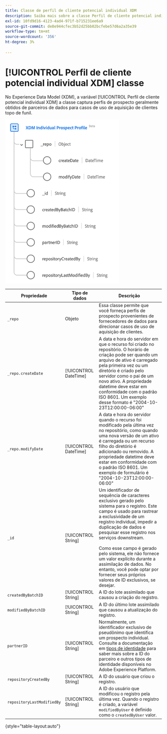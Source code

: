 ```yaml
---
title: Classe de perfil de cliente potencial individual XDM
description: Saiba mais sobre a classe Perfil de cliente potencial individual XDM no Experience Data Model (XDM).
exl-id: 10fd9d16-4123-4ad4-971f-b715231ee6a9
source-git-commit: de8e944cfec3b52d25bb02bcfebe57d6a2a35e39
workflow-type: tm+mt
source-wordcount: '356'
ht-degree: 3%

---
```


# [!UICONTROL Perfil de cliente potencial individual XDM] classe

No Experience Data Model (XDM), a variável [!UICONTROL Perfil de cliente potencial individual XDM] a classe captura perfis de prospecto geralmente obtidos de parceiros de dados para casos de uso de aquisição de clientes topo de funil.

![O diagrama do esquema da classe XDM Prospect.](../images/classes/individual-prospect-profile.png)

| Propriedade | Tipo de dados | Descrição |
| --- | --- | --- |
| `_repo` | Objeto | Essa classe permite que você forneça perfis de prospecto provenientes de fornecedores de dados para direcionar casos de uso de aquisição de clientes. |
| `_repo.createDate` | [!UICONTROL DateTime] | A data e hora do servidor em que o recurso foi criado no repositório. O horário de criação pode ser quando um arquivo de ativo é carregado pela primeira vez ou um diretório é criado pelo servidor como o pai de um novo ativo. A propriedade datetime deve estar em conformidade com o padrão ISO 8601. Um exemplo desse formato é &quot;2004-10-23T12:00:00-06:00&quot; |
| `_repo.modifyDate` | [!UICONTROL DateTime] | A data e hora do servidor quando o recurso foi modificado pela última vez no repositório, como quando uma nova versão de um ativo é carregada ou um recurso filho do diretório é adicionado ou removido. A propriedade datetime deve estar em conformidade com o padrão ISO 8601. Um exemplo de formulário é &quot;2004-10-23T12:00:00-06:00&quot; |
| `_id` | [!UICONTROL String] | Um identificador de sequência de caracteres exclusivo gerado pelo sistema para o registro. Este campo é usado para rastrear a exclusividade de um registro individual, impedir a duplicação de dados e pesquisar esse registro nos serviços downstream.<br><br>Como esse campo é gerado pelo sistema, ele não fornece um valor explícito durante a assimilação de dados. No entanto, você pode optar por fornecer seus próprios valores de ID exclusivos, se desejar. |
| `createdByBatchID` | [!UICONTROL String] | A ID do lote assimilado que causou a criação do registro. |
| `modifiedByBatchID` | [!UICONTROL String] | A ID do último lote assimilado que causou a atualização do registro. |
| `partnerID` | [!UICONTROL String] | Normalmente, um identificador exclusivo de pseudônimo que identifica um prospecto individual. Consulte a documentação em [tipos de identidade](../../identity-service/namespaces.md#identity-type) para saber mais sobre a ID do parceiro e outros tipos de identidade disponíveis no Adobe Experience Platform. |
| `repositoryCreatedBy` | [!UICONTROL String] | A ID do usuário que criou o registro. |
| `repositoryLastModifiedBy` | [!UICONTROL String] | A ID do usuário que modificou o registro pela última vez. Quando o registro é criado, a variável `modifiedByUser` é definido como o `createdByUser` valor. |

{style="table-layout:auto"}
